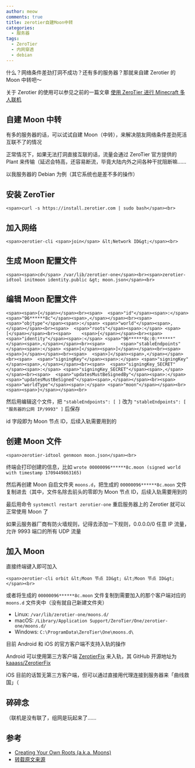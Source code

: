 ```yaml
---
author: meow
comments: true
title: zerotier自建Moon中转
categories:
  - 服务器
tags:
  - ZeroTier
  - 内网穿透
  - debian
---
```


什么？网络条件差劲打洞不成功？还有多的服务器？那就来自建 Zerotier 的 Moon 中转吧～

关于 Zerotier
的使用可以参见之前的一篇文章 [使用 ZeroTier 进行 Minecraft 多人联机](https://blog.isteed.cc/post/multiplayer-with-zerotier/)

## 自建 Moon 中转

有多的服务器的话，可以试试自建 Moon（中转），来解决朋友网络条件差劲死活互联不了的情况

正常情况下，如果无法打洞直接互联的话，流量会通过 ZeroTier 官方提供的 Plant
来传输（延迟会特高，还容易断流，毕竟大陆内外之间各种干扰阻断嘛……

以我服务器的 Debian 为例（其它系统也是差不多的操作）

## 安装 ZeroTier

```
<span>curl -s https://install.zerotier.com | sudo bash</span><br>
```

## 加入网络

```
<span>zerotier-cli <span>join</span> &lt;Network ID&gt;</span><br>
```

## 生成 Moon 配置文件

```
<span><span>cd</span> /var/lib/zerotier-one</span><br><span>zerotier-idtool initmoon identity.public &gt; moon.json</span><br>
```

## 编辑 Moon 配置文件

```
<span><span>{</span></span><br><span>  <span>"id"</span><span>:</span> <span>"96******8c"</span><span>,</span></span><br><span>  <span>"objtype"</span><span>:</span> <span>"world"</span><span>,</span></span><br><span>  <span>"roots"</span><span>:</span> <span>[</span></span><br><span>    <span>{</span></span><br><span>      <span>"identity"</span><span>:</span> <span>"96******8c:0:******"</span><span>,</span></span><br><span>      <span>"stableEndpoints"</span><span>:</span> <span>[</span><span>]</span></span><br><span>    <span>}</span></span><br><span>  <span>]</span><span>,</span></span><br><span>  <span>"signingKey"</span><span>:</span> <span>"signingKey"</span><span>,</span></span><br><span>  <span>"signingKey_SECRET"</span><span>:</span> <span>"signingKey_SECRET"</span><span>,</span></span><br><span>  <span>"updatesMustBeSignedBy"</span><span>:</span> <span>"updatesMustBeSigned"</span><span>,</span></span><br><span>  <span>"worldType"</span><span>:</span> <span>"moon"</span></span><br><span><span>}</span></span><br>
```

然后用编辑这个文件，把 `"stableEndpoints": [ ]` 改为
`"stableEndpoints": [ "服务器的公网 IP/9993" ]` 后保存

id 字段即为 Moon 节点 ID，后续入轨需要用到的

## 创建 Moon 文件

```
<span>zerotier-idtool genmoon moon.json</span><br>
```

终端会打印创建的信息，比如
`wrote 00000096******8c.moon (signed world with timestamp 1709449863165)`

然后再创建 Moon 自启文件夹 `moons.d`，把生成的 `00000096******8c.moon`
文件复制进去（其中，文件名除去前头的零即为 Moon 节点 ID，后续入轨需要用到的

最后用命令 `systemctl restart zerotier-one` 重启服务器上的 Zerotier 就可以正常使用
Moon 了

如果云服务器厂商有防火墙规则，记得去添加一下规则，0.0.0.0/0 任意 IP 流量，允许 9993
端口的所有 UDP 流量

## 加入 Moon

直接终端键入即可加入

```
<span>zerotier-cli orbit &lt;Moon 节点 ID&gt; &lt;Moon 节点 ID&gt;</span><br>
```

或者将生成的 `00000096******8c.moon` 文件复制到需要加入的那个客户端对应的
`moons.d` 文件夹中（没有就自己新建文件夹）

- Linux: `/var/lib/zerotier-one/moons.d/`
- macOS: `/Library/Application Support/ZeroTier/One/zerotier-one/moons.d/`
- Windows: `C:\ProgramData\ZeroTier\One\moons.d\`

目前 Android 和 iOS 的官方客户端不支持入轨的操作

Android
可以使用第三方客户端 [ZerotierFix](https://cors.isteed.cc/https://github.com/kaaass/ZerotierFix/releases/download/1.0.10/app-release.apk)
来入轨，其 GitHub
开源地址为 [kaaass/ZerotierFix](https://github.com/kaaass/ZerotierFix)

iOS 目前的话暂无第三方客户端，但可以通过直接用代理连接到服务器来「曲线救国」（

## 碎碎念

（联机是没有联了，组网是玩起来了……

## 参考

- [Creating Your Own Roots (a.k.a. Moons)](https://docs.zerotier.com/roots#creating-your-own-roots-aka-moons)
- [转载原文来源](https://blog.isteed.cc/post/zerotier-create-own-moons/)
